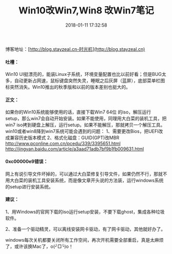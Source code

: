﻿---
title: Win10改Win7,Win8 改Win7笔记
date: 2018-01-11 17:32:58
tags:
     - Win10
---
博客地址：[http://blog.stayzeal.cn-时光机](http://blog.stayzeal.cn)

#### 吐槽：
Win10 UI挺漂亮的，能装Linux子系统，环境变量配置也比以前好看；但是BUG太多，自动更新占网速，鼠标键盘突然失灵，睡眠之后灰屏（蓝屏），底部菜单栏图标突然消失。Win10推出的秋季版和以前的版本差别也挺大的。
<!--more-->
#### 正文：

如果你的Win10系统能够使用的话，直接下载Win7 64位 的iso，解压运行setup，那么win7会自动开始安装。如果不能使用，同理用大白菜的装机工具，把win7 iso拷到硬盘上解压，运行setup。如果不能解压，那就拷贝一个解压工具。
win10或者win8降到win7系统可能会遇到的问题：
1、需要更改Bios，把UEFI改成兼容历史版本模式
2、格式化磁盘：GUID(GPT)改MBR
http://www.pconline.com.cn/pcedu/339/3395651.html
http://jingyan.baidu.com/article/a3aad71adb7bf9b1fb009631.html


#### 0xc00000e9错误：

网上有说引导文件坏掉的，可以通过大白菜修复引导文件，如果仍然不行，那就不用大白菜的装机工具安装系统，而是像文章开头说的方法装，运行windows系统的setup进行安装系统。


#### 建议：

1、用Windows的官网下载的iso运行setup安装，不要下载ghost，集成各种垃圾软件。

2、准备一个驱动精灵，可以离线安装网卡驱动，有了网卡驱动，其他就好办了。

windows每次关机都要关闭所有工作空间，再次开机需要全部重启，真是太麻烦了，或许该换Mac了，o(╯□╰)o！













